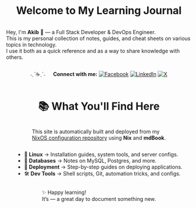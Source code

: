 <div style="display:flex; flex-direction: column; justify-content: center; align-items: center; height: 100vh">
<h1> Welcome to My Learning Journal </h1>

Hey, I'm **Akib** 👋 — a Full Stack Developer & DevOps Engineer.  
This is my personal collection of notes, guides, and cheat sheets on various topics in technology.  
I use it both as a quick reference and as a way to share knowledge with others.

˗ˏˋ☕ˎˊ˗ &emsp; **Connect with me:** [![Facebook](https://img.shields.io/badge/Facebook-%231877F2.svg?logo=Facebook&logoColor=white)](https://www.facebook.com/AhmedAkib229) [![LinkedIn](https://img.shields.io/badge/LinkedIn-%230077B5.svg?logo=linkedin&logoColor=white)](https://www.linkedin.com/in/akibahmed229) [![X](https://img.shields.io/badge/X-black.svg?logo=X&logoColor=white)](https://twitter.com/ahmedakib229)

<h1> 📚 What You'll Find Here </h1>

This site is automatically built and deployed from my  
[NixOS configuration repository](https://github.com/akibahmed229/nixos) using **Nix** and **mdBook**.

- 🐧 **Linux** → Installation guides, system tools, and server configs.
- 💾 **Databases** → Notes on MySQL, Postgres, and more.
- 🚀 **Deployment** → Step-by-step guides on deploying applications.
- 🛠️ **Dev Tools** → Shell scripts, Git, automation tricks, and configs.

✨ Happy learning!  
It’s **<!-- cmdrun date -->** — a great day to document something new.

<div>
